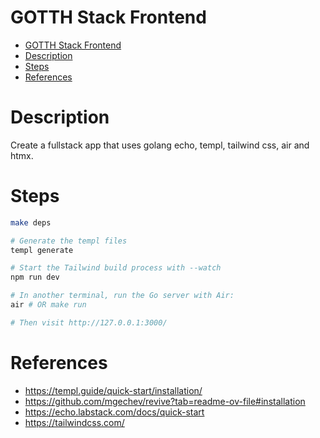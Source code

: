 # GOTTH Stack Frontend

- [GOTTH Stack Frontend](#gotth-stack-frontend)
- [Description](#description)
- [Steps](#steps)
- [References](#references)

# Description

Create a fullstack app that uses golang echo, templ, tailwind css, air and htmx.

# Steps

```bash
make deps

# Generate the templ files
templ generate

# Start the Tailwind build process with --watch
npm run dev

# In another terminal, run the Go server with Air:
air # OR make run

# Then visit http://127.0.0.1:3000/
```

# References
- https://templ.guide/quick-start/installation/
- https://github.com/mgechev/revive?tab=readme-ov-file#installation
- https://echo.labstack.com/docs/quick-start
- https://tailwindcss.com/
